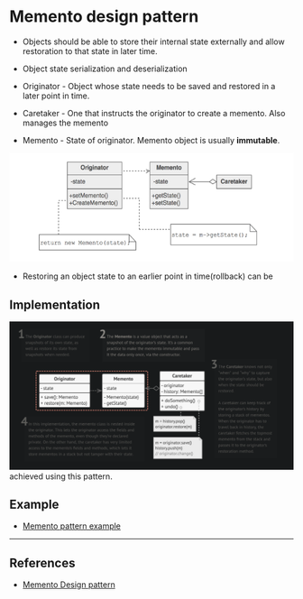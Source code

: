 # Memento design pattern

- Objects should be able to store their internal state externally and allow restoration to that state in later time.

- Object state serialization and deserialization

- Originator - Object whose state needs to be saved and restored in a later point in time.
- Caretaker - One that instructs the originator to create a memento. Also manages the memento
- Memento - State of originator. Memento object is usually **immutable**.

![Memento Pattern](./memento.png)

- Restoring an object state to an earlier point in time(rollback) can be

## Implementation

![Memento Pattern example](./memento_example.png)
achieved using this pattern.

## Example

- [Memento pattern example](https://github.com/faif/python-patterns/blob/master/patterns/behavioral/memento.py)

---

## References

- [Memento Design pattern](https://sourcemaking.com/design_patterns/memento)
